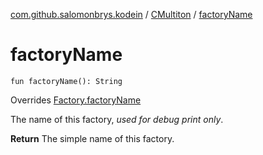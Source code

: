 [com.github.salomonbrys.kodein](../index.md) / [CMultiton](index.md) / [factoryName](.)

# factoryName

`fun factoryName(): String`

Overrides [Factory.factoryName](../-factory/factory-name.md)

The name of this factory, *used for debug print only*.

**Return**
The simple name of this factory.

